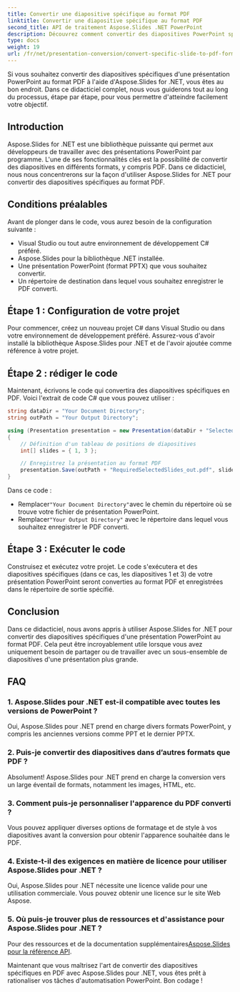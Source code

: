 ```yaml
---
title: Convertir une diapositive spécifique au format PDF
linktitle: Convertir une diapositive spécifique au format PDF
second_title: API de traitement Aspose.Slides .NET PowerPoint
description: Découvrez comment convertir des diapositives PowerPoint spécifiques au format PDF à l'aide d'Aspose.Slides pour .NET. Guide étape par étape avec des exemples de code.
type: docs
weight: 19
url: /fr/net/presentation-conversion/convert-specific-slide-to-pdf-format/
---
```



Si vous souhaitez convertir des diapositives spécifiques d'une présentation PowerPoint au format PDF à l'aide d'Aspose.Slides for .NET, vous êtes au bon endroit. Dans ce didacticiel complet, nous vous guiderons tout au long du processus, étape par étape, pour vous permettre d'atteindre facilement votre objectif.

## Introduction

Aspose.Slides for .NET est une bibliothèque puissante qui permet aux développeurs de travailler avec des présentations PowerPoint par programme. L'une de ses fonctionnalités clés est la possibilité de convertir des diapositives en différents formats, y compris PDF. Dans ce didacticiel, nous nous concentrerons sur la façon d'utiliser Aspose.Slides for .NET pour convertir des diapositives spécifiques au format PDF.

## Conditions préalables

Avant de plonger dans le code, vous aurez besoin de la configuration suivante :

- Visual Studio ou tout autre environnement de développement C# préféré.
- Aspose.Slides pour la bibliothèque .NET installée.
- Une présentation PowerPoint (format PPTX) que vous souhaitez convertir.
- Un répertoire de destination dans lequel vous souhaitez enregistrer le PDF converti.

## Étape 1 : Configuration de votre projet

Pour commencer, créez un nouveau projet C# dans Visual Studio ou dans votre environnement de développement préféré. Assurez-vous d'avoir installé la bibliothèque Aspose.Slides pour .NET et de l'avoir ajoutée comme référence à votre projet.

## Étape 2 : rédiger le code

Maintenant, écrivons le code qui convertira des diapositives spécifiques en PDF. Voici l'extrait de code C# que vous pouvez utiliser :

```csharp
string dataDir = "Your Document Directory";
string outPath = "Your Output Directory";

using (Presentation presentation = new Presentation(dataDir + "SelectedSlides.pptx"))
{
    // Définition d'un tableau de positions de diapositives
    int[] slides = { 1, 3 };

    // Enregistrez la présentation au format PDF
    presentation.Save(outPath + "RequiredSelectedSlides_out.pdf", slides, SaveFormat.Pdf);
}
```

Dans ce code :

-  Remplacer`"Your Document Directory"`avec le chemin du répertoire où se trouve votre fichier de présentation PowerPoint.
-  Remplacer`"Your Output Directory"` avec le répertoire dans lequel vous souhaitez enregistrer le PDF converti.

## Étape 3 : Exécuter le code

Construisez et exécutez votre projet. Le code s'exécutera et des diapositives spécifiques (dans ce cas, les diapositives 1 et 3) de votre présentation PowerPoint seront converties au format PDF et enregistrées dans le répertoire de sortie spécifié.

## Conclusion

Dans ce didacticiel, nous avons appris à utiliser Aspose.Slides for .NET pour convertir des diapositives spécifiques d'une présentation PowerPoint au format PDF. Cela peut être incroyablement utile lorsque vous avez uniquement besoin de partager ou de travailler avec un sous-ensemble de diapositives d'une présentation plus grande.

## FAQ

### 1. Aspose.Slides pour .NET est-il compatible avec toutes les versions de PowerPoint ?

Oui, Aspose.Slides pour .NET prend en charge divers formats PowerPoint, y compris les anciennes versions comme PPT et le dernier PPTX.

### 2. Puis-je convertir des diapositives dans d’autres formats que PDF ?

Absolument! Aspose.Slides pour .NET prend en charge la conversion vers un large éventail de formats, notamment les images, HTML, etc.

### 3. Comment puis-je personnaliser l'apparence du PDF converti ?

Vous pouvez appliquer diverses options de formatage et de style à vos diapositives avant la conversion pour obtenir l'apparence souhaitée dans le PDF.

### 4. Existe-t-il des exigences en matière de licence pour utiliser Aspose.Slides pour .NET ?

Oui, Aspose.Slides pour .NET nécessite une licence valide pour une utilisation commerciale. Vous pouvez obtenir une licence sur le site Web Aspose.

### 5. Où puis-je trouver plus de ressources et d'assistance pour Aspose.Slides pour .NET ?

Pour des ressources et de la documentation supplémentaires[Aspose.Slides pour la référence API](https://reference.aspose.com/slides/net/).

Maintenant que vous maîtrisez l'art de convertir des diapositives spécifiques en PDF avec Aspose.Slides pour .NET, vous êtes prêt à rationaliser vos tâches d'automatisation PowerPoint. Bon codage !